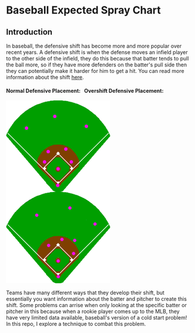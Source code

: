 # Baseball Expected Spray Chart
## Introduction
In baseball, the defensive shift has become more and more popular over recent years. A defensive shift is when the defense moves an infield player to the other side of the infield, they do this because that batter tends to pull the ball more, so if they have more defenders on the batter's pull side then they can potentially make it harder for him to get a hit. You can read more information about the shift [here](https://en.wikipedia.org/wiki/Baseball_positioning).

#### Normal Defensive Placement: &nbsp; Overshift Defensive Placement:
<img src="https://github.com/BrendanJenkins/Baseball-Spray-Chart/blob/main/images/Baseballpositioning-normal.png" align="left" title="Normal Defensive Alignment"> <img src="https://github.com/BrendanJenkins/Baseball-Spray-Chart/blob/main/images/Baseballpositioning-shift.png" title="Shift Defensive Alignment">

Teams have many different ways that they develop their shift, but essentially you want information about the batter and pitcher to create this shift. Some problems can arrise when only looking at the specific batter or pitcher in this because when a rookie player comes up to the MLB, they have very limited data available, baseball's version of a cold start problem! In this repo, I explore a technique to combat this problem.  
